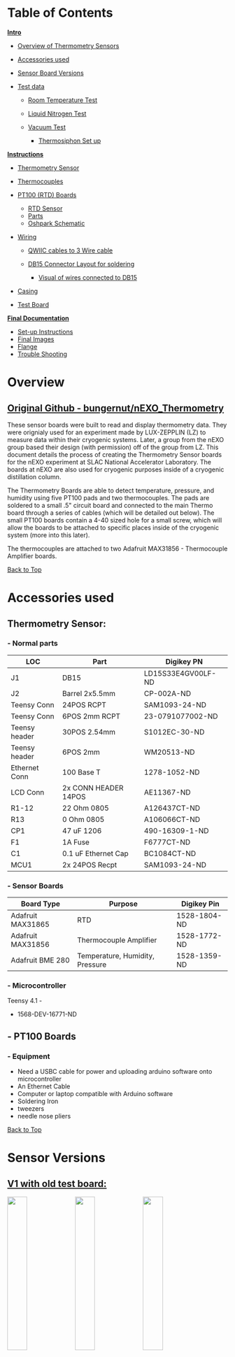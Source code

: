 # Table of Contents

<u>**Intro**</u>
- [Overview of Thermometry Sensors](#overview)
- [Accessories used](#accessories-used)
- [Sensor Board Versions](#sensor-versions)
- [Test data](#tests)
    
    - [Room Temperature Test](#u-room-temp-test-u)
    - [Liquid Nitrogen Test](#u-liquid-nitrogen-test-u)
    - [Vacuum Test](#u-cold-test---inside-vacuum-for-nexo-distillation-column-u)
     
      - [Thermosiphon Set up](#thermosiphon-set-up)


<u>**Instructions**</u>

- [Thermometry Sensor](#thermometry-sensor-1)
- [Thermocouples](#thermocouples)
- [PT100 (RTD) Boards](#pt100-rtd-boards)

  - [RTD Sensor](#sensor)
  - [Parts](#parts)
  - [Oshpark Schematic](#oshpark-schematic)
- [Wiring](#wiring)

  - [QWIIC cables to 3 Wire cable](#pt100-board-to-db15-wires-3-wire-configuration)
  - [DB15 Connector Layout for soldering](#db15-layout)

    - [Visual of wires connected to DB15](#to-db-15-images)
- [Casing](#casing)

- [Test Board](#test-board)


<u>**Final Documentation**</u>

- [Set-up Instructions](#set-up-instructions)
- [Final Images](#final-images)
- [Flange](#flange)
- [Trouble Shooting](#trouble-shooting)





# Overview

## [Original Github - bungernut/nEXO_Thermometry](https://github.com/bungernut/nEXO_Thermometry)

These sensor boards were built to read and display thermometry data. They were orignialy used for an experiment made by LUX-ZEPPLIN (LZ) to measure data within their cryogenic systems. Later, a group from the nEXO group based their design (with permission) off of the group from LZ. This document details the process of creating the Thermometry Sensor boards for the nEXO experiment at SLAC National Accelerator Laboratory. The boards at nEXO are also used for cryogenic purposes inside of a cryogenic distillation column. 

The Thermometry Boards are able to detect temperature, pressure, and humidity using five PT100 pads and two thermocouples. The pads are soldered to a small .5" circuit board and connected to the main Thermo board through a series of cables (which will be detailed out below). The small PT100 boards contain a 4-40 sized hole for a small screw, which will allow the boards to be attached to specific places inside of the cryogenic system (more into this later). 

The thermocouples are attached to two Adafruit MAX31856 - Thermocouple Amplifier boards. 

[Back to Top](#table-of-contents)

# Accessories used


## Thermometry Sensor:


### - Normal parts
| LOC | Part | Digikey PN |
| -- | -- | -- |
| J1 |  DB15 | LD15S33E4GV00LF-ND |
| J2 | Barrel 2x5.5mm | CP-002A-ND |
|Teensy Conn| 24POS RCPT| SAM1093-24-ND|
|Teensy Conn| 6POS 2mm RCPT| 23-0791077002-ND |
|Teensy header| 30POS 2.54mm | S1012EC-30-ND |
|Teensy header| 6POS 2mm | WM20513-ND |
| Ethernet Conn | 100 Base T | 1278-1052-ND |
| LCD Conn | 2x CONN HEADER 14POS | AE11367-ND|
| R1-12 | 22 Ohm 0805 | A126437CT-ND |
| R13 | 0 Ohm 0805 | A106066CT-ND |
| CP1 | 47 uF 1206 | 490-16309-1-ND |
| F1 | 1A Fuse | F6777CT-ND |
| C1 | 0.1 uF Ethernet Cap | BC1084CT-ND |
| MCU1 | 2x 24POS Recpt | SAM1093-24-ND |

### - Sensor Boards
| Board Type | Purpose | Digikey Pin |
| -- | -- | -- |
| Adafruit MAX31865 | RTD | 1528-1804-ND |
| Adafruit MAX31856 | Thermocouple Amplifier | 1528-1772-ND |
| Adafruit BME 280 | Temperature, Humidity, Pressure | 1528-1359-ND |

### - Microcontroller

Teensy 4.1 -
  - 1568-DEV-16771-ND

## - PT100 Boards


### - Equipment

- Need a USBC cable for power and uploading arduino software onto microcontroller
- An Ethernet Cable
- Computer or laptop compatible with Arduino software
- Soldering Iron
- tweezers
- needle nose pliers







[Back to Top](#table-of-contents)

# Sensor Versions


## <u> V1 with old test board: </u>

<img src = "https://user-images.githubusercontent.com/108306069/180639728-da122901-7785-490f-8541-07e176c8003f.jpg" width="30%" height="30%" /> <img src = "https://user-images.githubusercontent.com/108306069/180639732-4a652e38-5c96-459b-b6cc-5a22cece129e.jpg" width="30%" height="30%" />
<img src = "https://user-images.githubusercontent.com/108306069/180639743-0a02138f-b131-4d3f-869e-5574912ddfaf.jpg" width="30%" height="30%" />


## <u> V2 with new test board: </u>

<img src = "https://user-images.githubusercontent.com/108306069/180685188-c0f67bbc-1eb3-444f-8481-792b022677f2.jpg" width="50%" height="50%" /> <img src = "https://user-images.githubusercontent.com/108306069/180685219-8be5ff90-ff56-4a7b-890c-3c6aa682cf0f.jpg" width="45%" height="45%" />

## <u> V3 with test thermocouples and Copper block inputs </u>

<img src = "https://user-images.githubusercontent.com/108306069/181170964-011baca8-69f6-4f5b-88f1-50cd95f96876.jpg" width="50%" height="50%" />

(picture of copper blocks)

## <u> V4 - Finished (Final) Board: </u>

- Completed PT100 pads/circuit boards and two thermocouples

<img src = "https://user-images.githubusercontent.com/108306069/183540359-ea371047-1c70-486d-84a8-376f889c4bae.jpg" width="50%" height="50%" /> <img src = "https://user-images.githubusercontent.com/108306069/183540362-a6e5615e-7300-4030-a3be-22b11449a82e.jpg" width="45%" height="45%" />


[Back to Top](#table-of-contents)
# Tests

## <u> Room Temp Test </u>

- With PT100 inputs and short Thermocouples

### readings:

| Sensor | 1st Reading | 2nd Reading | 3rd Reading | Actual temperature | 
| -- | -- | -- | -- | -- |
| RTD 1 | 296.58 K | 296.48 K | 296.31 K |  | 
| RTD 2 | 295.57 K | 295.54 K | 295.64 K |  |
| RTD 3 | 296.08 K | 296.11 K | 296.42 K |  |
| RTD 4 | 296.01 K | 295.98 K | 295.87 K |  |
| RTD 5 | 295.98 K | 295.94 K | 296.04 K |  |
| TC 1 | 295.45 K | 295.53 K | 295.86 K |  |
| TC 2 | 295.09 K | 295.11 K | 295.17 K |  |


## <u> Liquid Nitrogen Test </u>

- With Original Copper PT100 blocks and long Thermocouples
- Finished Thermo Sensor, tested temperature readout with Liquid Nitrogen - ~ 77 Kelvin. 
  - Small margin of error on TCs +/- 3 Kelvin.

Liquid Nitrogen ranfes from 63 K - 77.2 Kelvin

###  Readings:

| Sensor | 1st Reading | 2nd Reading | 3rd Reading | Actual temperature | 
| -- | -- | -- | -- | -- |
| RTD 1 | 76.00 K | 75.97 K | 76.06 K | 77.2 K |
| RTD 2 | 76.18 K | 76.15 K | 76.27 K | 77.2 K |
| RTD 3 | 76.09 K | 76.09 K | 76.18 K | 77.2 K |
| RTD 4 | 76.03 K | 76.03 K | 76.09 K | 77.2 K |
| RTD 5 | 75.75 K | 75.69 K | 75.72 K | 77.2 K |
| TC 1 | 81.86 K | 81.72 K | 82.15 K | 77.2 K |
| TC 2 | 80.08 K | 80.31 K | 80.28 K | 77.2 K |


## <u> Cold Test - Inside vacuum for nEXO Distillation Column </u>

### Thermosiphon set up:



<img src = "https://user-images.githubusercontent.com/108306069/184038434-a6cbc5ee-32a0-496f-91f1-35d18373e046.jpg" width="60%" height="60%" />

The thermosiphon acts as an evaporator for the Liquid Xenon Cell in which it is located. The thermosiphon will be pumping Liquid Nitrogen through it's main two tubes connected at the top:

<img src = "https://user-images.githubusercontent.com/108306069/184044204-3818bdc9-bebf-4102-854a-fe845508ea35.jpg" width="60%" height="60%" />

Once the entire distillaiton column is completed, Gaseous Xenon will be pumped into the main chamber (where the Thermosiphon is located) inside of a smaller enclosed space. This is attached directly below the thermosiphon.


PT100 sensors are screwed into specific places on the thermosiphon. To test, we used PT100 sensor blocks used by a different experiment - LZ. We compared the new PT100s (RTDs) to the previous ones - with the knowledge that LZ's worked - in order to discern any unusual readings from the new PT100s.

### ***Note***

When installing RTDs (or anything) inside of the distillation column, it is a good idea to clean with ethanol on kimwipes.

There are two PT100's from LZ, and four PT100s from nEXO. From now on, I will label the new PT100s as RTD, and the old RTDs as LZ. They are labeled on the Thermosiphon as shown:

### Front Side view:

<img src="https://user-images.githubusercontent.com/108306069/184040527-e4ccb5d4-3682-4ab1-801c-1d8b744ef3c8.png" width="60%" height="60%" />

### Back Side view:

<img src="https://user-images.githubusercontent.com/108306069/184040604-15123de5-772b-485e-8ff4-fd65ef4b4c60.png" width="60%" height="60%" />

LZ1 and RTD 4 are in parallel with each other on the Aluminium block - They should be reading relatively the same temperatures.
LZ2 and RTD 1 are also in parallel with each other on the Copper block - They should be reading the same temperatures as well.

#### **Note:**

<img src = "https://user-images.githubusercontent.com/108306069/184043248-99a460e7-974e-4453-9f7a-95cef09b9bd0.jpg" width="60%" height="60%" />

- The *top* of the Thermosiphon - (Copper block) is where the cool Liquid Nitrogen will enter, this is the coldest area
    -  RTDs 1 and 2, and LZ 2 are located here
- The *very bottom* of the block (aluminium block) is where the heater is located - the warmest area.
    - RTDs 3 and 4, and LZ 1 are located here

### Set Thermosiphon temperature at 170 K	(Aluminium block).

| PT100 |	Measurement (K) |
| -- | -- |
| RTD1	| 158.16 |
| RTD2	| 147.29 |
| RTD3	| 169.99 |
| RTD4	| 170.31 |
| -- | -- |
| LZ1 |	170.83 |
| LZ2 |	157.61 |

- This is very promising information - RTDs 3 and 4, and LZ 1 are located directly on the heater, reading near exactly 170 K. In addition, LZ1 and RTD4 sensor readings are very close to each other - roughly .5 K apart from one another




[Back to Top](#table-of-contents)

# Instructions: 

# Thermometry Sensor

### OshPark link:

[Thermometry_Board_V2](https://oshpark.com/shared_projects/bG9Ms06A)


### Finished schematic:

<img src="https://user-images.githubusercontent.com/108306069/180638077-1676d7af-37d4-4900-81e7-8d532505efff.png" width="40%" height="40%" /> 

### Initial Board:

<img src = "https://user-images.githubusercontent.com/108306069/180638084-9f4401e8-8b92-4297-a38c-d2ef5e9d8e3c.jpg" width="30%" height="30%" />

<img src = "https://user-images.githubusercontent.com/108306069/180638138-ed8431ed-e6fe-4d70-b511-20ef9f321969.jpg" width="20%" height="20%" /> <img src = "https://user-images.githubusercontent.com/108306069/180638139-28253d3c-6404-44e0-8641-dd005f827168.jpg" width="20%" height="20%" />



Parts:
| LOC | Part | Digikey PN | Color on Schematic |
| -- | -- | -- | -- |
| J1 |  DB15 | LD15S33E4GV00LF-ND | yellow |
| J2 | Barrel 2x5.5mm | CP-002A-ND | Dark Blue |
|Teensy Conn| 24POS RCPT| SAM1093-24-ND| Orange |
|Teensy Conn| 6POS 2mm RCPT| 23-0791077002-ND | Purple |
|Teensy header| 30POS 2.54mm | S1012EC-30-ND | Orange |
|Teensy header| 6POS 2mm | WM20513-ND | Purple |
| Ethernet Conn | 100 Base T | 1278-1052-ND | Red |
| LCD Conn | 2x CONN HEADER 14POS | AE11367-ND| Green |
| R1-12 | 22 Ohm 0805 | A126437CT-ND | -- |
| R13 | 0 Ohm 0805 | A106066CT-ND | -- |
| CP1 | 47 uF 1206 | 490-16309-1-ND | Teal |
| F1 | 1A Fuse | F6777CT-ND | Pink |
| C1 | 0.1 uF Ethernet Cap | BC1084CT-ND | Light Blue circle |
| MCU1 | 2x 24POS Recpt | SAM1093-24-ND | -- |

[Back to Top](#table-of-contents)
## Highlighted Schematic:

<img width="480" alt="Screen Shot 2022-07-24 at 1 06 48 AM" src="https://user-images.githubusercontent.com/108306069/180638238-5b6b8076-db8e-48e9-a57a-634a00a3c19e.png" >


<img width="417" alt="Screen Shot 2022-07-24 at 1 08 24 AM" src="https://user-images.githubusercontent.com/108306069/180638297-c3f823bd-0eec-4a62-8e48-fff99ad0ff64.png"> <img width="209" alt="Screen Shot 2022-07-24 at 1 08 46 AM" src="https://user-images.githubusercontent.com/108306069/180638304-716aab9d-0b48-4e20-99e5-422189077b5f.png">



## Soldering:
The order in that I added pieces (this is not the best order to go in).
- **22 Ohm Resistors** onto pads R1-R12, skipping R-13
- **0 Ohm Resistor** onto R-13 pad
- **DB15 Connector** on the J1 pad
- **LCD Connectors** on the ILI9341TFT1 and ILI9341TFT2 pads
  - Make sure the keying slot is facing the right direction. On the main board, the slot should be facing *toward* the MAX31865 pads and *away* from the Teensy pad.
  - On the **small** board, make sure the slot is facing *away* from the ILI9341TFT3 Through Holes.
- The **1A Fuse** on the F1 pad 
- A **47 uF capacitor** on CP1 pad, below the Fuse.
- **0.1 uF Ethernet Capacitor** on pad C1.
  - The name of the pad isn’t visible on the schematic; the capacitor is next to the Ethernet Plugin
- An **Ethernet plugin** on the Teensy-Ethernet1 pad.
  - The opening of the connector should also be facing *away* from the board.
- A **Black Barrel Power Jack connector** on the J2 pad.
  - Make sure that this connector is also facing the correct direction; the main connector should be facing *away* from the middle of the board
- The **Receptacle Connectors** are placed on the long row of ThroughHole pins on the Teensy pad:

<img src = "https://user-images.githubusercontent.com/108306069/180638956-a9f4992f-68ad-4474-b62a-6bd775c51de7.jpg" width="40%" height="40%" /> 

- Similarly, long **connector headers** (length 24) and smaller (3x2) connector headers will be soldered to the Teensy 4.1 board:
  - The 3x2 connector has it's *shortest* side soldered to the Teensy
  - The long 24 pin connector has it's *longest* side solder to the Teensy

<img src = "https://user-images.githubusercontent.com/108306069/181919947-589803b9-3c0a-4296-adec-bf5b955ecb33.jpg" width="25%" height="25%" /> <img src = "https://user-images.githubusercontent.com/108306069/181919948-7f15019d-8140-42b7-aea9-99a95137dfb5.jpg" width="42%" height="42%" />


- The pins (connected to the Teensy) will be put into the Recepticle connectors already soldered to the main board:

<img src = "https://user-images.githubusercontent.com/108306069/181172550-0d29fc93-3e87-45c5-93e3-dfb6dbc3ec84.jpg" width="20%" height="20%" /> <img src = "https://user-images.githubusercontent.com/108306069/181172567-f0d6f51a-caa4-4dad-b8c4-823b8bbb318a.jpg" width="20%" height="20%" /> <img src = "https://user-images.githubusercontent.com/108306069/181172573-9c1763ad-7686-44b1-8bba-2d3ff5003451.jpg" width="20%" height="20%" />


[Back to Top](#table-of-contents)

### Sensor Boards:

#### Parts Used

| Board Type | Purpose | Digikey Pin | Amount |
| -- | -- | -- | -- |
| Adafruit MAX31865 | Resistance Temperature Detector | 1528-1804-ND | Five |
| Adafruit MAX31856 | Thermocouple Amplifier | 1528-1772-ND | Two |
| Adafruit BME 280 | Temperature, Humidity, Pressure Detector | 1528-1359-ND | One |

- Five Adafruit MAX 31865 boards (Resistance Temperature Detectors (RTDs)) are soldered to their respective places along one end of the main board.
  - These for pin holes are normally where two wire clamps would go. However, instead, we are going to put 3 Connector headers here.  The MAX 31865 boards do not have Connectors that are wide enough for the 4 pins, so break apart the receptacle headers into singular pieces.


<img src = "https://user-images.githubusercontent.com/108306069/181920039-1a44e52b-00bb-43bd-bdd3-d3d7f7bd06a8.jpg" width="55%" height="55%" />

 <img src = "https://user-images.githubusercontent.com/108306069/181920138-42bf636e-e0b3-4abb-a5d2-f194df4a10ec.jpg" width="40%" height="40%" /> <img src = "https://user-images.githubusercontent.com/108306069/181920141-11c5d22f-c9d0-45af-85e8-5ba06314fb83.jpg" width="40%" height="40%" />


The individual pins will go in three specific places; one pin in the F- hole, one in the RTD+, and the last in th F+ hole. The front of the Adafruit board has just the F- and F+ label - the RTD+ hole is directly to the left of the F+ slot (see image). The full labels can also be seen on the very back. 


<img src = "https://user-images.githubusercontent.com/108306069/187054805-c953127b-f872-4fbc-a5ba-3dc6903071c7.jpg" width="80%"/>


<img src ="https://user-images.githubusercontent.com/108306069/187054814-ae1196d0-239b-4c44-93dc-ff568f831fd4.jpg" width=80% />


<img src = "https://user-images.githubusercontent.com/108306069/181175433-eba0cc57-0372-44fe-94a2-c6e2bdbae26a.jpg" width="50%" height="50%" />


- Two Adafruit MAX31856 boards (Thermocouple Amplifiers) are soldered to other side of board:


<img src = "https://user-images.githubusercontent.com/108306069/181175257-f38b23bc-bbe1-4071-92da-5e653a874c01.jpg" width="35%" height="35%" /> <img src = "https://user-images.githubusercontent.com/108306069/181175021-fc2dc400-9023-4525-9681-a0582e45d439.jpg" width="35%" height="35%" />


- One BME 280 Board (Temperature, Humidity, Pressure):

<img src = "https://user-images.githubusercontent.com/108306069/181176123-2502de2a-f2b0-4295-82b8-a4fbc86d7f7d.jpg" width="45%" height="45%" />
<img src = "https://user-images.githubusercontent.com/108306069/181176235-8fb24f9e-967a-4424-92e5-b60690b69af9.jpg" width="45%" height="45%" />


## MAX31856 - RTD Board
- The RTD boards (in our version) were modified for a 3 wire configuration.
- Initially, the connection line on the copper plates - between the 4 and 3 wire pads (ass seen in below images) - needs to be severed.
  - Taking an exact-o knife, the copper line is cut/scraped away.

## Before

<img src = "https://user-images.githubusercontent.com/108306069/183705753-a459558c-e3a5-4364-98cc-3f706cf5fabd.jpg" width="50%" height="50%"/> 


<img src = "https://user-images.githubusercontent.com/108306069/181443437-a7d02452-e05f-4367-acda-826065b1d67f.jpg" width="30%" height="30%" /> <img src = "https://user-images.githubusercontent.com/108306069/181443445-44dd36ed-dc8b-4a6f-8277-9e1c49840136.jpg" width="30%" height="30%" />


## After
<img src = "https://user-images.githubusercontent.com/108306069/183706656-addcf999-cf3f-4ec3-9eaa-95f944c6f043.jpg" width="60%" height="60%" />

<img src = "https://user-images.githubusercontent.com/108306069/183706736-f2eb818f-f915-4d97-beaa-b10d0270bd2a.jpg" width="60%" height="60%" /> 
<img src = "https://user-images.githubusercontent.com/108306069/183706820-2c4dccbe-210b-4160-a0f3-18130e1b46a4.jpg" width="50%" height="50%" /> 



- The two 3 wire pads need to then be soldered together



<img src = "https://user-images.githubusercontent.com/108306069/183702550-97961d95-3650-4c10-a858-08f2cdb1fe40.jpg" width="50%" height="50%" />


Nothing needs to be changed for the BME or Thermocouple amplifiers

[Back to Top](#table-of-contents)

# Thermocouples


The thermocouples used in this sensor are type 'T', with Copper and Constantan (Cu-Con) metals. This type of thermocouple can measure tempuratures from -250 degrees Celsius (23.15 K) to 350 degrees Celsius (623.15 K), which is very helpful to measure accurate temperatures in cryogenic conditions.

Thermocouples themselves always consist of two different types of metals that are joined together at one end - whether with solder or welding is up to the person. When the soldered end of the thermocouple is heated or cooled a voltage is created that can be associated with a specific temperature.

The thermocouples in our system will be used in conjunction with the Adafruit MAX31856 (Thermocouple Amplifier) boards. We'll need two - preferably long (roughly two and a half feet long) in order to test temperature readings. You can also make two short thermocouples in order to quickly test room temperature without the hastle of the long wires.

First, strip both ends of the thermocouple wires - the outer plastic, then the individuals (as shown in the images below).

Leave one side of the wire alone, that will be inserted into the connectors on the thermocouple amplifiers.
On the other end, twist the two metals and solder the wires together.

<img src = "https://user-images.githubusercontent.com/108306069/184797978-875eb3f6-0d54-40ae-a58f-71dc5eee1eac.jpg" width="48%" height="48%" /> <img src = "https://user-images.githubusercontent.com/108306069/184797980-2b07f6f5-91d4-435a-9811-92fedaaa957c.jpg" width="48%" height="48%" />
<img src = "https://user-images.githubusercontent.com/108306069/184797981-82fad48f-1704-4114-9ee3-c38b7d32de4a.jpg" width="48%" height="48%" /> <img src = "https://user-images.githubusercontent.com/108306069/184797982-a81cf862-99a1-4ac6-b710-d1bf91d4642b.jpg" width="48%" height="48%" />


<img src = "https://user-images.githubusercontent.com/108306069/184797984-be74ec2f-2472-46f0-8b26-a14d1fa91c11.jpg" width="48%" height="48%" /> <img src = "https://user-images.githubusercontent.com/108306069/184797985-349ff1dd-66df-4d0f-b85b-1d4ba747c348.jpg" width="48%" height="48%" /> <img src = "https://user-images.githubusercontent.com/108306069/184797986-8c6c7884-4de2-402e-9d6a-dd6a6c5a505d.jpg" width="48%" height="48%" />




The two ends that were not soldered together will be inserted into the terminal block (the black fastener), the Copper wire will be placed in the positive port (right hole) and the Constantan wire will be placed into the negative port (left hole).

Screw the top until the wires rest tightly inside the terminal block.

<img src = "https://user-images.githubusercontent.com/108306069/184805117-dcde885e-2d76-4d93-8e5a-e100852c7875.jpg" width="48%" height="48%" /> <img src = "https://user-images.githubusercontent.com/108306069/184805121-ee6cd491-92a6-4038-940c-528f8b567b45.jpg" width="48%" height="48%" />

<img src = "https://user-images.githubusercontent.com/108306069/184806560-3b6ca52e-71c3-46db-adff-15a50cf7afdc.jpg" width="48%" height="48%" />




Full Sensor with short thermocouples and Test board:

<img src = "https://user-images.githubusercontent.com/108306069/184806520-f2504c28-adb8-4823-b3b6-62ac52206db0.jpg" width="60%" height="60%" />

Full sensor with long thermocouples, connected to copper sensor blocks:

<img src = "https://user-images.githubusercontent.com/108306069/181170964-011baca8-69f6-4f5b-88f1-50cd95f96876.jpg" width="60%" height="60%" />





[Back to Top](#table-of-contents)

# PT100 (RTD) Boards

These boards were designed to measure and read out temperatures taken from a PT100 (RTD) sensor, which is transmitted to the Adafruit MAX 31865 boards using a QWIIC JST Conncector. The board itself is designed to lever and flatten the white RTD pad against the surface of an object (as seen in images below). 

The board was designed with a 4-40 screw hole in order to lever the PT100 pads onto the surface (in nEXO's case - the Thermosiphon as explained [above](#thermosiphon-set-up)):


<img src = "https://user-images.githubusercontent.com/108306069/184951746-3d9781f4-3e90-45ee-a319-53f1975df39f.jpg" width="80%" height="80%" />

<img src = "https://user-images.githubusercontent.com/108306069/184952454-4f8a7b08-593c-4097-a2c9-51678762b16a.jpg" width="60%" height="60%" />

----

<img src = "https://user-images.githubusercontent.com/108306069/184951745-5f80ee6f-18ba-4bc3-85bd-5df7187f7dcd.jpg" width="80%" height="80%" />
<img src = "https://user-images.githubusercontent.com/108306069/184952451-c3b241d5-560c-49d6-adca-50b395936aa7.jpg" width="60%" height="60%" />




Full Set Up

<img src = "https://user-images.githubusercontent.com/108306069/184950659-782837f7-7d89-4b54-8d48-7881b280e1de.jpg" width="48%" height="48%" />


<img src = "https://user-images.githubusercontent.com/108306069/184950651-861cfc07-9899-45eb-b866-f16872eb4698.jpg" width="48%" height="48%" />

<img src = "https://user-images.githubusercontent.com/108306069/184950662-61a63287-75ee-48fd-843a-6d65c137ffc9.jpg" width="48%" height="48%" />


### Boards:

<img src = "https://user-images.githubusercontent.com/108306069/184798246-4e013e32-0c95-4a86-936d-31fb06b9b0be.jpg" width="48%" height="48%" />


### Sensor:

<img src="https://user-images.githubusercontent.com/108306069/184969295-23648c81-804a-42bb-b3d2-1c7f80b1928e.png" width="48%" height="48%" />

---
## Parts:
---

| Part | Store | Pin |
| -- | -- | -- |
| PT100 - RTD | Digikey | 1759-1021-ND |
| Qwiic JST Connector | Mouser Electronics | 474-PRT-16766 |
| 4 Position Cable | Digikey | 1568-PRT-17257-ND |

[Back to Top](#table-of-contents)


### <u> OshPark Schematic:</u>

[PT100 Level Board - V2](https://oshpark.com/shared_projects/1DKsv6yt)




### <u> Instructions:</u>

Only two parts need to be soldered to the PT100 board; the QWIIC connector and the Resistance Temperature Detector (RTD). 

There are two small holes where the wires of the RTD will be placed through.
When placing the wires in, make sure that the white side of the RTD is facing toward the 4-40 hole and the blue side is facing away from it. That way when the pad is bent, the white side will be facing upward.


![rtdcircle](https://user-images.githubusercontent.com/108306069/187328559-97d55a6f-ead6-425f-9092-cf5038e788ef.png)
![soldercircle](https://user-images.githubusercontent.com/108306069/187328528-bc2111ef-0599-4200-858c-76a232db5729.png)


Next is the surface mounted QWIIC connector.
The pins should be soldered in their respective places, including the pins on the back of the connector:

![QWIIC3](https://user-images.githubusercontent.com/108306069/187330091-14537e7c-eb82-4b9c-b4f1-006334fe13e0.png)
![QWIIC4](https://user-images.githubusercontent.com/108306069/187330093-1e5f614e-0cc2-460b-bba6-d2e441f382e4.png)






### ***Note 1***

Mke sure that the RTD is pulled through the two holes on the PT100 board as far as possible without breaking it.
When bent, the two wires may still jut out a bit on the copper side of the board, we don't want any metal touching the wires and causing a short (see image):


### ***Note 2***

Make sure that the ends of the RTD wires are clipped after you solder. Leaving the wires hanging can also cause a short if they touch any metal.


### <u> Comparisons: </u>

with penny:

<img src = "https://user-images.githubusercontent.com/108306069/184798241-0bbd25b9-b909-4962-983e-b0059b872fcb.jpg" width="48%" height="48%" />
<img src = "https://user-images.githubusercontent.com/108306069/184798242-a41971a1-3661-47c6-b173-a4070373a6c7.jpg" width="48%" height="48%" />

<img src = "https://user-images.githubusercontent.com/108306069/184798243-900d006e-df9b-4ceb-81c1-b156dcc14dbd.jpg" width="48%" height="48%" /> <img src = "https://user-images.githubusercontent.com/108306069/184798245-7f464741-0f0c-41e6-a66d-0577741e8255.jpg" width="48%" height="48%" />

[Back to Top](#table-of-contents)



### <u>completed</u>


<img src = "https://user-images.githubusercontent.com/108306069/184798247-97b44e98-79d8-4d36-9f35-07704dedc6bc.jpg" width="48%" height="48%" /> <img src = "https://user-images.githubusercontent.com/108306069/184798250-efc112f6-208a-4ca2-93cb-04ed21375a96.jpg" width="48%" height="48%" />

back <img src = "https://user-images.githubusercontent.com/108306069/184798253-8b540f9c-14ed-4fb1-9387-312c0a8043bb.jpg" width="48%" height="48%" />


side <img src = "https://user-images.githubusercontent.com/108306069/184798254-52c8c02e-8b04-428b-8215-11323210e509.jpg" width="48%" height="48%" />

Make sure that the ends of the RTD wires after soldered are snipped short.

[Back to Top](#table-of-contents)



full comparisons:

<img src = "https://user-images.githubusercontent.com/108306069/184798255-164ce5cf-6c33-44c3-a01d-942c3d9cd700.jpg" width="48%" height="48%" /> <img src = "https://user-images.githubusercontent.com/108306069/184798256-335c2450-7c80-474a-94a2-6643f4cf7475.jpg" width="48%" height="48%" /> <img src = "https://user-images.githubusercontent.com/108306069/184798258-bb97a8a4-cba2-403e-8e52-9b3c1d01a697.jpg" width="48%" height="48%" /> <img src = "https://user-images.githubusercontent.com/108306069/184798260-c2317e7e-282b-4c94-b463-5d3f2655efab.jpg" width="48%" height="48%" /> <img src = "https://user-images.githubusercontent.com/108306069/184798261-e6a00067-6130-4e04-b76c-b88df7d5d8cb.jpg" width="48%" height="48%" /> <img src = "https://user-images.githubusercontent.com/108306069/184798262-79985214-8987-45cd-a599-e24f5544ab8b.jpg" width="48%" height="48%" />

<img src="https://user-images.githubusercontent.com/108306069/184798263-ab4ef19c-5ebb-42a2-ac35-c9d8b32cce67.png" width="70%" height="70%" />




[Back to Top](#table-of-contents)

# Wiring

## PT100 Board to DB15 wires (3 wire configuration)

### Materials:

- Heat-shrink
- Three Wire cable
- 4 position cable (digikey)

The PT100 wires are connected to the Adafruit board with a 3 wire configuration. 
The four position (4P) cable bought from digikey site contains four wires and has two male QWIIC connectors on either side - the length of the wire will need to be cut in half.

---

The reason for a 3 wire configuration over simply just having two has to do with the added resistance in the wires themselves. 


<img src="https://user-images.githubusercontent.com/108306069/186334230-cf53a1a7-a5ce-4c4d-8199-8c371e8bb186.png" width="50%" />



In a three or four wire configuration, the extra third and fourth wires detect the added resistance in the main (1st and 2nd) wires so that we are able to later account for it. 
However, a four wire configuration is very complicated to put together. 
Therefore, a 3 wire config is used. 

With a 3 wire, we assume that the added resistance in the first wire is the same as what is detected in the third wire.

More information on these configurations can be found [<u><big>***here***</u></big>](https://www.omega.com/en-us/resources/rtd-2-3-4-wire-connections)

---

As seen in the below photos, the blue wire from the 4P cable was folded back, the three left were stripped and tinned.

Three wire braided cable can be used to make the 4P cable longer. For the nEXO group, 25 inch wire was needed, but the 4P wires were only 6 inches. Measure and cut needed length as necessary.

### _**Note**_:

The colors of the three wire cable doesn't matter, but it would be better to find colors that match with the QWIIC (4P) cable (or any other cable used) to keep colors consistent and easy to follow for later on.

Recommended colors would be - black, red, and white cable. 
The 4P cable is colored black, red, blue, and yellow, but the blue wire was not used; red to red, black to black, and yellow to white.

 The 3 wire cable was also stripped and tinned, but before soldering them together, make sure heat shrink plastic tubes are put on the individual wires. 
 The heat shrink should be think enough to fit over the wire and still have some room to maneuver. 
 It should then be soldered to the 4P cable as seen in the images below.

 The other end of the three wire should not be soldered to anything yet.
 



<img src = "https://user-images.githubusercontent.com/108306069/185766617-954beb76-67e1-41be-bd0b-90935a3922cc.jpg" width="50%" height="55%" /><img src = "https://user-images.githubusercontent.com/108306069/185766623-c3d06b05-1737-4e91-85f3-d4f61504958a.jpg"  width="50%" height="55%" />


<img src = "https://user-images.githubusercontent.com/108306069/185766627-cb579d6f-ee85-4b9e-84e9-b5c3bbc7aa5e.jpg"  width="50%" height="55%" /><img src = "https://user-images.githubusercontent.com/108306069/185778949-317af6b9-57d7-4d23-b54a-ae9a424c5173.jpg" width="50%" height="55%" />


[Back to Top](#table-of-contents)

Move the heat shrink so that it covers the exposed wire and both cables that were soldered together. 
Heat the shrink plastics so that they are snug on the wires and do not individually move.
The wires can all three be moved in front of the heat gun at the same time, as long the heat shrink plastics are not touching each other.

Then, cut another piece of heat shrink and place it over the three wire cable (white, red, black) all the way until just before the the soldered joints - not entirely over the connected wires. 
This is to help keep the wires themselves protected and to keep them held together.
It is circled in the next photo:

<img src = "https://user-images.githubusercontent.com/108306069/185778777-e66a54ad-fd78-4270-ad75-b8b09ac564be.png" width="50%" height="55%" />

This also needs to be shrunk with the heat gun. Another wider tube of heat shrink needs to be cut. this time placed over the entirety of the wires - **_including_** the blue wire that was not used from the 4P QWIIC cable. The blue wire is included so that there are no exposed wires - to protect it and the system from shorts.

More heat shrink tubes can be added anywhere on the long strips of wires to keep the three cables together. I recommend putting a piece somwhere in the middle of the 3 wire and, on the opposite side, a little over an inch from the end.


<img src = "https://user-images.githubusercontent.com/108306069/185779342-11dd0550-268c-43da-8a5a-2952a9d8174b.png" width="50%" height="55%" />

Circled in blue are both the soldered ends of the 3 wire and 4P QWIIC connectors and the placement of the heat shrink. This is one of the final set ups for the Thermometry Sensor. The male connector will be placed in the female QUIIC connector on the PT100 boards.


### Finished:

<img src = "https://user-images.githubusercontent.com/108306069/184798467-91330268-8961-427e-8216-f5d0071aa060.jpg" width="55%" height="55%" />





[Back to Top](#table-of-contents)


# DB15 Layout

## [DB15 Wiring to RTD(Adafruit) boards](https://github.com/BlueComet4314/Test-Board-Instructions)



### To DB-15 (Images)

<img src = "https://user-images.githubusercontent.com/108306069/184798452-a2e35591-c14f-439d-8de4-ad9fd6077813.jpg" width="48%" height="48%" />
<img src = "https://user-images.githubusercontent.com/108306069/184798454-f7108c8d-c39e-456d-8c7f-5fc41f56aa8a.jpg" width="48%" height="48%" />
<img src = "https://user-images.githubusercontent.com/108306069/184798460-2a789be2-3efb-4a77-9485-1bf93ba478ae.jpg" width="48%" height="48%" />
<img src = "https://user-images.githubusercontent.com/108306069/184798463-87a4f5c2-265f-471e-b069-ab299ab38463.jpg" width="48%" height="48%" />
<img src = "https://user-images.githubusercontent.com/108306069/184798464-eb66bf25-b292-42ac-91a7-0bc6de4cb669.jpg" width="48%" height="48%" />
<img src = "https://user-images.githubusercontent.com/108306069/184798466-7e40b3fe-db35-4db4-b1f6-80fe5cb653d0.jpg" width="48%" height="48%" />

[Back to Top](#table-of-contents)


# Casing


[Back to Top](#table-of-contents)



# Test Board

Test boards for the Thermometry sensors boards were built in order to assay the functionality of the Thermometry boards as they were constructed.
These test boards (as shown in figure \ref{v2testboard}) use five resistors, with a resistance of 100 ohms (\Omega). The thermometry sensors - through the Teensy-4.1 - are able to convert this resistance to temperature.

Test Board wiring is the exact same as the wiring for the PT100/QWIIC cables found [here](#db15-layout)


## --> [DB15 Wiring to RTD(Adafruit) boards](https://github.com/BlueComet4314/Test-Board-Instructions) <--


### ***Version 1***

<img src = "https://user-images.githubusercontent.com/108306069/185823465-3eda0fea-e163-41c3-babf-fc7cd613bd82.jpg" width="48%" height="48%" /> <img src = "https://user-images.githubusercontent.com/108306069/185823466-614b1aed-64fd-41fd-8b8a-99fb3d206567.jpg" width="48%" height="48%" /> <img src = "https://user-images.githubusercontent.com/108306069/185823467-a0d639e8-b88d-4b7d-a39e-066bed02b51a.jpg" width="48%" height="48%" /> <img src = "https://user-images.githubusercontent.com/108306069/185823470-074942aa-4bb8-494e-9608-b56dc2b2b46e.jpg" width="48%" height="48%" />


### ***Version 2***

<img src = "https://user-images.githubusercontent.com/108306069/185823544-dbf12f31-0b2b-497d-a1b6-4b21faf4f0c4.jpg" width="48%" height="48%" /> <img src = "https://user-images.githubusercontent.com/108306069/185823545-3c58800f-b503-40a3-8a56-15bfd6b210d4.jpg" width="48%" height="48%" /> <img src = "https://user-images.githubusercontent.com/108306069/185823546-3e61f260-9e90-45b5-b063-fd9456583b7a.jpg" width="48%" height="48%" />

## ***Connected to Thermometry Sensor***

<img src = "https://user-images.githubusercontent.com/108306069/184806520-f2504c28-adb8-4823-b3b6-62ac52206db0.jpg" width="80%" height="60%" />


[Back to Top](#table-of-contents)

# Teensy Code

***Full Teensy Code and info can be found [***here***](https://github.com/BlueComet4314/Thermometry-Sensor-Instructions/tree/main/Teensy_code%20for%20Microcontroller) or in files at the top of the repository***

[Back to Top](#table-of-contents)

# Set-up Instructions

## With Test Board

Plug in the initial components before supplying the main board with power (just in case there are any shorts)

1. Ethernet Cable into ethernet port
2. Test Board into DB15 connector on Thermosensor
3. Main screen needs to be connected to middle port.
4. Thermocouples need to be screwed into the terminal block (the black fastener on the main board)
  
    -  ***Remember!!*** The Copper wire will be placed in the positive port (right hole) and the Constantan wire will be placed into the negative port (left hole).

<img src = "https://user-images.githubusercontent.com/108306069/186332681-432f33c2-13c9-40ab-8b6f-9d8d3e0f9920.png" width="90%" height="48%" />

After plugging in the components, supply power to the board, whether this is a usb cable inserted into the Teensy or a power adaptor into the barrel connector, it doesn't matter.
***However***, make sure that if you use a power adaptor that it does **not** excede <u>**6 Volts**</u>. This can cause damage to the Teensy or other parts of the Thermosensor.

[Back to Top](#table-of-contents)

## With PT100s attached to a surface

PT100 cables were connected to inner vacuum flange.
Gender changer for the DB15 was welded onto flange which connects RTDs from inside the vacuum chamber to a cable outside in open air.
Outer cable connects to main thermometry board.

The PT100 boards themselves are going to be inside the distillation column at SLAC taking in temperature readings. 

<big>***Make sure that these PT100s are being cleaned before being placed inside the column***</big>

The boards will be attached to specific places inside of the cryogenic system. As said above, the hole on the PT100 is a type 4-40 for a small screw which levers/flattens the RTD sensor against the surface at any point in the column.

When attaching the sensors, make sure that the boards arent overly tightened. 
They should be tight enough that the board is snug and does not move when pushed or twisted.
The RTD sensor should not be so tight against the surface that it gets squished. 
Tighten the screw until finger tight, then screw one or two more turns.
Should only be tightened enough that the board is secure and doesn't budge.

<img src = "https://user-images.githubusercontent.com/108306069/184951745-5f80ee6f-18ba-4bc3-85bd-5df7187f7dcd.jpg" width="80%" height="80%" />
<img src = "https://user-images.githubusercontent.com/108306069/184952451-c3b241d5-560c-49d6-adca-50b395936aa7.jpg" width="60%" height="60%" />

---

<img src = "https://user-images.githubusercontent.com/108306069/184951746-3d9781f4-3e90-45ee-a319-53f1975df39f.jpg" width="80%" height="80%" />

<img src = "https://user-images.githubusercontent.com/108306069/184952454-4f8a7b08-593c-4097-a2c9-51678762b16a.jpg" width="60%" height="60%" />









[Back to Top](#table-of-contents)

# Final images

## Test 1 -  Initial Room Temperature Testing of fully connected board

PT100s and Thermocouples were left in open air, taking in temperature of the room.

<img src = "https://user-images.githubusercontent.com/108306069/185823712-f5495cf6-93d2-46e9-9da5-2d9e74cd226b.jpg" width="48%" height="48%" />
<img src = "https://user-images.githubusercontent.com/108306069/185823714-35214d32-92bf-4d4e-984b-b51130b6bcea.jpg" width="48%" height="48%" />
<img src = "https://user-images.githubusercontent.com/108306069/185823716-3050e682-4cd1-4e99-8c79-3597b3178d24.jpg"
<img src = "https://user-images.githubusercontent.com/108306069/185823718-b0dd1cca-2b63-4da9-a3fa-107fa4b67e8a.jpg" width="48%" height="48%" />
<img src = "https://user-images.githubusercontent.com/108306069/185823719-392f6ebd-6363-4266-a552-77626c0d4df1.jpg" width="48%" height="48%" />


## Test 2 - Sensors inside Liquid Xenon Cell, attached to Thermosiphon

PT100s were attached to the Thermosiphon, as shown [here](#thermosiphon-set-up). The liquid xenon cell was placed under vacuum, Nitrogen gas was set to flow through the thermosiphon's lines, and temperature on the thermosiphon set to 170 degrees Kelvin (-103.15 Celsius/-153.67 Fahrenheit).

<img src = "https://user-images.githubusercontent.com/108306069/185825356-5d2cc1e7-d477-42bf-9022-25fc893d71dd.jpg" width="48%" height="48%" />

Initial cooldown, first readings of room temperature. 

<img src = "https://user-images.githubusercontent.com/108306069/185825363-5cc0f3f9-d289-4cfe-9fb4-7f02dc01f227.jpg" width="48%" height="48%" />

Thermosiphon has cooled to 170 K.

RTDs 1-4 are located at different positions on the thermosiphon as shown in image [one](#back-side-view) and [two](#front-side-view). 
RTDs 1 and 2 are near the top where it's the coldest, 3 and 4 are near the bottom where the heater on the Thermosiphon is located. 
RTD 1 is in between 2 and 3.

They will have slightly differing temperatures from each other, with the exception of 3 and 4.
 3 and 4 are located on the Aluminium block directly opposite from each other - they should have very similar readouts.


<img src = "https://user-images.githubusercontent.com/108306069/185825365-3c5fcb1b-3f0b-4b77-891b-3f608f982329.jpg" width="48%" height="48%" />

<img src = "https://user-images.githubusercontent.com/108306069/185825364-642cdf00-f81e-41bb-8ae0-5950d6acc406.jpg" width="48%" height="48%" />
<img src = "https://user-images.githubusercontent.com/108306069/185825366-b02850b4-23a7-428c-83cd-b87de0454b18.jpg" width="48%" height="48%" />


Graphing as the PT100 sensors (only 4 were used in this test) were cooled to 170 degrees Kelvin.

## Test 3 - Overnight test inside LXe Cell

<img src = "https://user-images.githubusercontent.com/108306069/185830484-3af2b7ea-9638-4f55-8051-bc7c66f6ce40.jpg" width="48%" height="48%" />

Initial check in the evening before being left overnight to fully cool.

<img src = "https://user-images.githubusercontent.com/108306069/185830486-328119ac-515b-4b29-8bd6-fe290bb93bcf.png" width="90%" height="48%" />

Graph of the complete cooldown of the RTD temperatures - stopping to rest at roughly 83 K to 85 K

Nitrogen gas was set to flow through the thermosiphon lines to cool the thermosiphon itself. The temperature of N2 is roughly 77 degrees Kelvin (-350 Fahrenheit/-196 Celsius). 

The graph in the second image shows the successful cooldown to Nitrogen Temperature. As shown in the top image, the RTDs (from nEXO) and LZs (from LUX-ZEPPLIN) show matching temperatures. Since we knew that LZ's PT100 sensors did work, to see nEXO's RTDs reading out near identical readings was promising!



## Updates -  "Room temperature" Check



<img src = "https://user-images.githubusercontent.com/108306069/185830624-e4af3d1b-0b02-4ab2-9c18-89e4760b1d4d.jpg" width="50%" height="48%" />

Quick check on thermometry sensors a few days after system's temperature was brought out of 77 K and let to rise back to room temperature.

Both Temperature Sensors that are being used now have their own protective cases.

## Updates - Second Room temperature check

After five days, the RTD sensors were once again check to make sure readings were accurate to the LZ sensors and that things were still running smoothly.


<img src = "https://user-images.githubusercontent.com/108306069/186332763-760c068b-a0f0-4bf3-9c33-e9a91aaf254f.jpg" width="50%" height="48%" />




[Back to Top](#table-of-contents)

# Flange

**This section is only if the Thermometry Sensors are being used for a cryogenic system with metal connector flanges. The metal flanges are essentially used in order to connect a DB15 cable to the PT100 wires while keeping the PT100s inside vacuum and the cable in open air as seen in the photos below.**

**If not used for a cryogenic system, this section can be skipped.**

PT100 cables were connected to an inner vacuum flange (feedthrough).


<img src = "https://user-images.githubusercontent.com/108306069/187113880-1dbe3970-e0e9-4ee3-b43b-248336b42dca.jpeg" width="80%" />



Gender changer for the DB15 was welded onto the flange which connects the RTDs from inside of the chamber to a cable outside of the chamber. The outer cable then connects to main thermometry board. 

In the nEXO system, there was a small issue with the feedthrough connector. 
The pins at the center were not direct feed throughs.
In other words, out of 15 pins; pin 15 on the vacuum side of the flange did not directly connect to pin 15 on the open air side.
The pin connections were flipped; pin 15 connected to pin 9, pin 1 connected to pin 8, etc.

You can also test this using a multimeter, setting it to 'Continuity' mode - the mode that makes a sound when there is a charge or current running through. Place one probe on the vacuum pins and the second on the open air pins - testing each vacuum pin with its corresponding open air pin (15 to 15, 8 to 8, 3 to 3, etc.). 

Therefore, if you have soldered the DB15 connector correctly according to the schematic and you are unable to read temperature readouts when the feedthrough flange is connected, this may be your issue.

Fortunately, this is an easy fix. 
_Un_ fortunately, you will have to solder the DB15 wires backwards. 

The easiest way to do this, is to take another DB15 connector/cable and face the connecting side upwards and have it nearby:

<img src = "https://user-images.githubusercontent.com/108306069/187056149-524d78b9-e832-4bac-9254-4109bac13a32.png" width="50%" /><img src = "https://user-images.githubusercontent.com/108306069/187056152-076542b2-b58a-4527-9cb5-bf3ae0b16c8e.png" width="50%"/>

<img src = "https://user-images.githubusercontent.com/108306069/187056170-518ced56-0bce-42c4-8eab-676649266d0c.png" width="110%" />

The second DB15 connector/cable will be there as a guide to look at as you solder the wires. 
Instead of following the numbers on the connector you are soldering on, follow the numbers on the other DB15 connector.
It will be the same soldering method, except backwards.

After this however, you will no longer be able to test the Thermometry boards without the feedthrough flange as the genderswapper.
The normal gender swapper doesn't have flipped pins (15 _is_ connected to 15, 5 to 5, etc.).

I suggest having an extra set of QWIIC cables connected to a DB15 that is soldered the normal way. 
That way if you need to test/assay something on the main thermo sensor board or PT100 board, you won't need the metal flange and extra cable to do so.



[Back to Top](#table-of-contents)

# Trouble Shooting



## Teensy

1. If you plug in the power source at some point and the green light on the Teensy blink on once briefly before dimming immediately to a faint green, this means that the Teensy may have been damaged/shorted.
You can easily check this if you have another Teensy on hand, the Teensys are designed to be able to be removed from the pins it is connected to just in case. 
You can pull the old Teensy off and replace it with a new one (once again uploading the Thermometry/Teensy code) and test it.

    - Another way to see if this is a Teensy issue, is if the screen itself doesn't display anything.
  It would only briefly light up once the power is supplied, then immediatly go black. 

2. If you have made multiple different thermometry sensors - or even if you have only made one - make sure that you have changed the MAC and I.P. address according to your own system/server, and that they are different from one another.

## Attaching PT100s to a surface

1. If you are attaching the PT100s to a surface and you can't find a short enough screw, sometimes it is easier to use a washer to shorten the length of a long screw.
**However, make sure that the washer does not touch any metal or solder on the board.** 
This could short the small boards and you won't see any temperature readouts. 


## Temperature readouts

If you  aren't seeing any temperature readouts:
1. a short may be an issue. 
Make sure that there is no metal touching any of the RTD sensors or solder on the small boards. 
The shorts won't destroy any boards, but it'll cause irregularities in your readings.

2. You may have a problem with the flange as explain in **[the section on the vacuum gender swapper flange here](#flange)**



## 






[Back to Top](#table-of-contents)

















